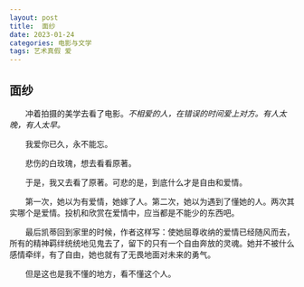 ```yaml
---
layout: post
title:  面纱
date: 2023-01-24
categories: 电影与文学
tags: 艺术真假 爱
---
```


## 面纱

  冲着拍摄的美学去看了电影。*不相爱的人，在错误的时间爱上对方。有人太晚，有人太早。*

  我爱你已久，永不能忘。

  悲伤的白玫瑰，想去看看原著。

  于是，我又去看了原著。可悲的是，到底什么才是自由和爱情。

  第一次，她以为有爱情，她嫁了人。第二次，她以为遇到了懂她的人。两次其实哪个是爱情。投机和欣赏在爱情中，应当都是不能少的东西吧。

  最后凯蒂回到家里的时候，作者这样写：使她屈尊收纳的爱情已经随风而去，所有的精神羁绊统统地见鬼去了，留下的只有一个自由奔放的灵魂。她并不被什么感情牵绊，有了自由，她也就有了无畏地面对未来的勇气。

  但是这也是我不懂的地方，看不懂这个人。
